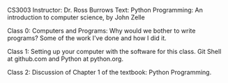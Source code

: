 CS3003
Instructor: Dr. Ross Burrows
Text: Python Programming: An introduction to computer science, by John Zelle

Class 0: 
	Computers and Programs:
	Why would we bother to write programs?
	Some of the work I've done and how I did it.

Class 1:
	Setting up your computer with the software for this class.
	Git Shell at github.com and Python at python.org.

Class 2:
	Discussion of Chapter 1 of the textbook: Python Programming.




